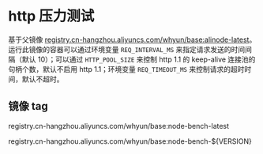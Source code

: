 # http 压力测试

基于父镜像 [registry.cn-hangzhou.aliyuncs.com/whyun/base:alinode-latest](../alinode)。运行此镜像的容器可以通过环境变量 `REQ_INTERVAL_MS` 来指定请求发送的时间间隔（默认 10）；可以通过 `HTTP_POOL_SIZE` 来控制 http 1.1 的 keep-alive 连接池的句柄个数，默认不启用 http 1.1；环境变量 `REQ_TIMEOUT_MS` 来控制请求的超时时间，默认不超时。

## 镜像 tag

registry.cn-hangzhou.aliyuncs.com/whyun/base:node-bench-latest

registry.cn-hangzhou.aliyuncs.com/whyun/base:node-bench-${VERSION}
